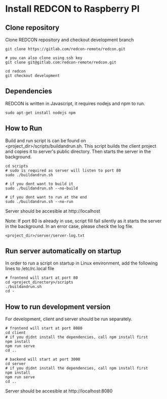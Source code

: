 # Install REDCON to Raspberry PI

## Clone repository
Clone REDCON repository and checkout development branch
```
git clone https://gitlab.com/redcon-remote/redcon.git

# you can also clone using ssh key
git clone git@gitlab.com:redcon-remote/redcon.git

cd redcon
git checkout development
```

## Dependencies
REDCON is written in Javascript, it requires nodejs and npm to run.
```
sudo apt-get install nodejs npm
```

## How to Run
Build and run script is can be found on <project_dir>/scripts/buildandrun.sh. This script builds the client project and copies it to server's public directory. Then starts the server in the background.
```
cd scripts
# sudo is required as server will listen to port 80
sudo ./buildandrun.sh

# if you dont want to build it 
sudo ./buildandrun.sh --no-build

# if you dont want to run at the end
sudo ./buildandrun.sh --no-run
```
Server should be accesible at http://localhost

Note: If port 80 is already in use, script fill fail silently as it starts the server in the background. In an error case, please check the log file.
```
<project_dir>/server/server-log.txt
```

## Run server automatically on startup
In order to run a script on startup in Linux environment, add the following lines to /etc/rc.local file
```
# frontend will start at port 80
cd <project_directory>/scripts
./buildandrun.sh
cd -
```


## How to run development version
For development, client and server should be run separately.
```
# frontend will start at port 8080
cd client
# if you didnt install the dependencies, call npm install first
npm install
npm run serve
cd ..

# backend will start at port 3000
cd server
# if you didnt install the dependencies, call npm install first
npm install
npm run serve
cd ..
```
Server should be accesible at http://localhost:8080